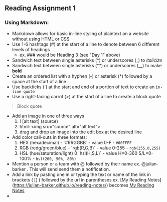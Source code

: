 ## Reading Assignment 1

### Using Markdown:

- Markdown allows for basic in-line styling of plaintext on a website without using HTML or CSS
- Use 1-6 hashtags (\#) at the start of a line to denote between 6 different levels of headings
  - ex. \#\#\# would be Heading 3 (see "Day 1" above)
- Sandwich text between single asterisks (\*) or underscores (\_) to *italicize*
- Sandwich text between single asterisks (\*\*) or underscores (\_\_) to make **bold**
- Create an ordered list with a hyphen (\-) or asterisk (\*) followed by a space at the start of a line
- Use backticks (\`) at the start and end of a portion of text to create an `in-line quote`
- Use a right-facing carrot (\>) at the start of a line to create a block quote
> Block quote
- Add an image in one of three ways
  1. \! [alt text] (source)
  2. html: \<img src="source" alt="alt text"\>
  3. drag and drop an image into the edit box at the desired line
- Add color call-outs in three formats:
  1. HEX (hexadecimal) - \`#RRGGBB\` - value 0-F - `#00FFFF`
  2. RGB (redg/green/blue) - \`rgb(R,G,B)\` - value 0-255 - `rgb(255,0,255)`
  3. HSL (hue/saturation/light) 0 \`hsl(H,S,L)\` - value H=0-360 S/L=0-100% - `hsl(200, 50%, 80%)`
- Mention a person or a team with \@ followed by their name ex. @julian-barker . This will send send them a notification.
- Add a link by pasting one in or typing the text or name of the link in brackets ( \[\] ) followed by the url in parentheses ex. \[My Reading Notes\](https://julian-barker.github.io/reading-notes/) becomes [My Reading Notes](https://julian-barker.github.io/reading-notes/)
- 
